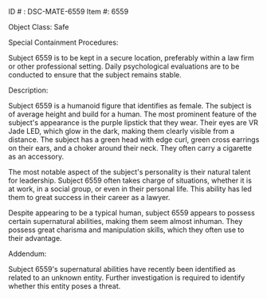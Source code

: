 ID # : DSC-MATE-6559
Item #: 6559

Object Class: Safe

Special Containment Procedures:

Subject 6559 is to be kept in a secure location, preferably within a law firm or other professional setting. Daily psychological evaluations are to be conducted to ensure that the subject remains stable.

Description:

Subject 6559 is a humanoid figure that identifies as female. The subject is of average height and build for a human. The most prominent feature of the subject's appearance is the purple lipstick that they wear. Their eyes are VR Jade LED, which glow in the dark, making them clearly visible from a distance. The subject has a green head with edge curl, green cross earrings on their ears, and a choker around their neck. They often carry a cigarette as an accessory.

The most notable aspect of the subject's personality is their natural talent for leadership. Subject 6559 often takes charge of situations, whether it is at work, in a social group, or even in their personal life. This ability has led them to great success in their career as a lawyer.

Despite appearing to be a typical human, subject 6559 appears to possess certain supernatural abilities, making them seem almost inhuman. They possess great charisma and manipulation skills, which they often use to their advantage. 

Addendum:

Subject 6559's supernatural abilities have recently been identified as related to an unknown entity. Further investigation is required to identify whether this entity poses a threat.